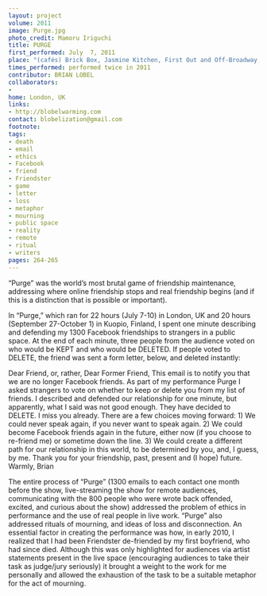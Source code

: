 ```yaml
---
layout: project
volume: 2011
image: Purge.jpg
photo_credit: Mamoru Iriguchi
title: PURGE
first_performed: July  7, 2011
place: "(cafés) Brick Box, Jasmine Kitchen, First Out and Off-Broadway, London, UK"
times_performed: performed twice in 2011
contributor: BRIAN LOBEL
collaborators:
- 
home: London, UK
links:
- http://blobelwarming.com
contact: blobelization@gmail.com
footnote: 
tags:
- death
- email
- ethics
- Facebook
- friend
- Friendster
- game
- letter
- loss
- metaphor
- mourning
- public space
- reality
- remote
- ritual
- writers
pages: 264-265
---
```


“Purge” was the world’s most brutal game of friendship maintenance, addressing where online friendship stops and real friendship begins (and if this is a distinction that is possible or important). 

In “Purge,” which ran for 22 hours (July 7-10) in London, UK and 20 hours (September 27-October 1) in Kuopio, Finland, I spent one minute describing and defending my 1300 Facebook friendships to strangers in a public space. At the end of each minute, three people from the audience voted on who would be KEPT and who would be DELETED. If people voted to DELETE, the friend was sent a form letter, below, and deleted instantly: 

Dear Friend, or, rather, Dear Former Friend, This email is to notify you that we are no longer Facebook friends. As part of my performance Purge I asked strangers to vote on whether to keep or delete you from my list of friends. I described and defended our relationship for one minute, but apparently, what I said was not good enough. They have decided to DELETE. I miss you already. There are a few choices moving forward: 1) We could never speak again, if you never want to speak again. 2) We could become Facebook friends again in the future, either now (if you choose to re-friend me) or sometime down the line. 3) We could create a different path for our relationship in this world, to be determined by you, and, I guess, by me. Thank you for your friendship, past, present and (I hope) future. Warmly, Brian 

The entire process of “Purge” (1300 emails to each contact one month before the show, live-streaming the show for remote audiences, communicating with the 800 people who were wrote back offended, excited, and curious about the show) addressed the problem of ethics in performance and the use of real people in live work. “Purge” also addressed rituals of mourning, and ideas of loss and disconnection. An essential factor in creating the performance was how, in early 2010, I realized that I had been Friendster de-friended by my first boyfriend, who had since died. Although this was only highlighted for audiences via artist statements present in the live space (encouraging audiences to take their task as judge/jury seriously) it brought a weight to the work for me personally and allowed the exhaustion of the task to be a suitable metaphor for the act of mourning.
